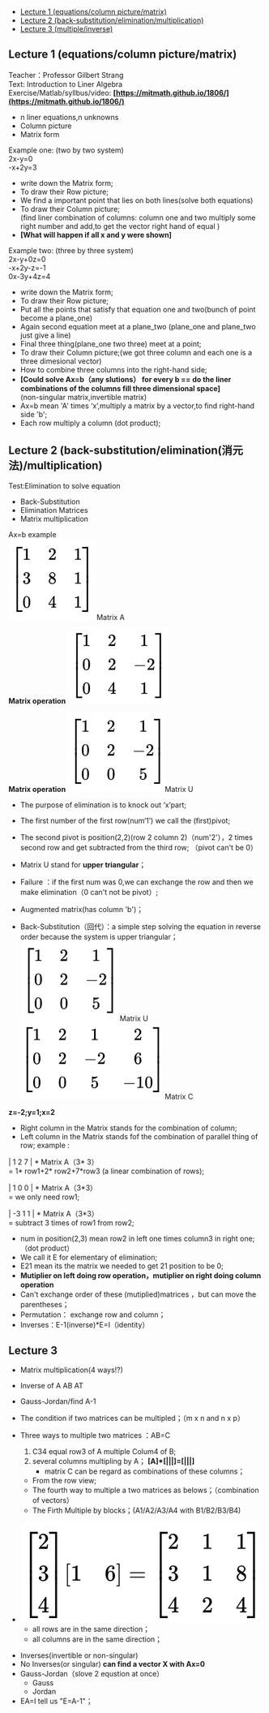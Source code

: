 - [Lecture 1  (equations/column picture/matrix)](#lecture-1)
- [Lecture 2  (back-substitution/elimination/multiplication)](#lecture-2)
- [Lecture 3		(multiple/inverse)](#lecture-3)


## Lecture 1 (equations/column picture/matrix) ##   

Teacher：Professor Gilbert Strang  
Text: Introduction to Liner Algebra  
Exercise/Matlab/syllbus/video: **[https://mitmath.github.io/1806/](https://mitmath.github.io/1806/)**

* n liner equations,n unknowns
* Column picture
* Matrix form

Example one: (two by two system)   
2x-y=0  
-x+2y=3  

* write down the Matrix form;
* To draw their Row picture;  
* We find a important point that lies on both lines(solve both equations)  
* To draw their Column picture;  
(find liner combination of columns: column one and two multiply some right number and add,to get the vector right hand of equal )  
* **[What will happen if all x and y were shown]**

Example two: (three by three system)  
2x-y+0z=0  
-x+2y-z=-1  
0x-3y+4z=4  

* write down the Matrix form;
* To draw their Row picture;
* Put all the points that satisfy that equation one and two(bunch of point become a plane\_one)  
* Again second equation meet at a plane\_two (plane\_one and plane\_two just give a line)  
* Final three thing(plane\_one two three) meet at a point;  
* To draw their Column picture;(we got three column and each one is a three dimesional vector)  
* How to combine three columns into the right-hand side;  
* **[Could solve Ax=b（any slutions） for every b == do the liner combinations of the columns fill three dimensional space]**   
(non-singular matrix,invertible matrix)  
* Ax=b mean 'A' times ‘x’,multiply a matrix by a vector,to find right-hand side 'b';  
* Each row multiply a column (dot product);  


## Lecture 2 (back-substitution/elimination(消元法)/multiplication) ##    

Test:Elimination to solve equation

* Back-Substitution
* Elimination Matrices
* Matrix multiplication

Ax=b example  
![](https://github.com/zarjun/Motivated-Learning/blob/main/picture/matrix1.png) Matrix A                         
     
**Matrix operation**
![](\picture\matrix2.png)

**Matrix operation**
![](\picture\matrix3.png)Matrix U

* The purpose of elimination is to knock out ‘x’part;  
* The first number of the first row(num‘1’) we call the (first)pivot;   
* The second pivot is position(2,2)(row 2 column 2)（num'2'），2 times second row and get subtracted  from the third row;  （pivot can't be 0）
* Matrix U stand for **upper triangular**；  

* Failure ：if the first num was 0,we can exchange the row and then we make elimination（0 can't not be pivot）;    
* Augmented matrix(has column 'b')；  
* Back-Substitution（回代）：a simple step solving the equation in reverse order because the system is upper triangular；
![](\picture\matrix3.png) Matrix U     
![](\picture\matrix4.png) Matrix C  

**z=-2;y=1;x=2**

* Right column in the Matrix stands for the combination of column;
* Left column in the Matrix stands fof the combination of parallel thing of row;
example :

| 1 2 7 | * Matrix A（3* 3）    
= 1* row1+2* row2+7*row3 (a linear combination of rows);  

| 1 0 0 | * Matrix A（3*3）  
= we only need row1;  

| -3 1 1 | * Matrix A（3*3）  
= subtract 3 times of row1 from row2;  

* num in position(2,3) mean row2 in left one times column3 in right one;（dot product）  
* We call it E for elementary of elimination;  
* E21 mean its the matrix we needed to get 21 position to be 0;  
* **Mutiplier on left doing row operation，mutiplier on right doing column operation**  
* Can't exchange order of these (mutiplied)matrices ，but can move the parentheses；  
* Permutation：  exchange row and column；		
* Inverses：E-1(inverse)*E=I（identity）

## Lecture 3 ##

* Matrix multiplication(4 ways!?)
* Inverse of A AB AT
* Gauss-Jordan/find A-1

* The condition if two matrices can be multipled；（m x n and n x p）
* Three ways to multiple two matrices ：AB=C
	1.  C34 equal row3 of A multiple Colum4 of B;
	1.  several columns multipling by A； **[A]\*[|||]=[|||]**
		* matrix C can be regard as combinations of these columns；
	* From the row view;
	* The fourth way to multiple a two matrices as belows；（combination of vectors）	
	* The Firth Multiple by blocks；(A1/A2/A3/A4 with B1/B2/B3/B4)
- ![](\picture\matrix5.png)  
	* all rows are in the same direction；
	* all columns are in the same direction；
* Inverses(invertible or non-singular)	
* No Inverses(or singular) 	**can find a vector X with Ax=0**	
* Gauss-Jordan（slove 2 equstion at once）
	* Gauss
	* Jordan
* EA=I tell us "E=A-1"；
